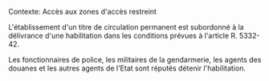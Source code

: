 Contexte: Accès aux zones d'accès restreint

L'établissement d'un titre de circulation permanent est subordonné à la délivrance d'une habilitation dans les conditions prévues à l'article R. 5332-42.

Les fonctionnaires de police, les militaires de la gendarmerie, les agents des douanes et les autres agents de l'Etat sont réputés détenir l'habilitation.